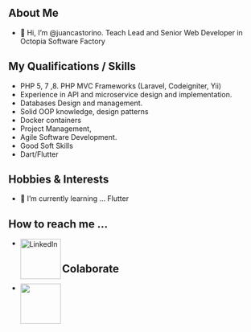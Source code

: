 ## About Me
- 👋 Hi, I’m @juancastorino. Teach Lead and Senior Web Developer in Octopia Software Factory

## My Qualifications / Skills

- PHP 5, 7 ,8. PHP MVC Frameworks (Laravel, Codeigniter, Yii)
- Experience in API and microservice design and implementation.
- Databases Design and management.
- Solid OOP knowledge, design patterns
- Docker containers
- Project Management,
- Agile Software Development.
- Good Soft Skills
- Dart/Flutter

## Hobbies & Interests
- 🌱 I’m currently learning ... Flutter

## How to reach me ...

- [<img align="left" alt="LinkedIn" width="80" src="https://github.com/melanieshi0120/melanieshi0120/blob/master/linkedin.ico" />]( https://linkedin.com/in/juan-castorino)


## Colaborate
- [<img style="color:white;" align="left" alt="LinkedIn" width="80" src="https://github.com/appcraftstudio/buymeacoffee/raw/master/Images/snapshot-bmc-button.png" />]( https://www.buymeacoffee.com/juancastorino)

